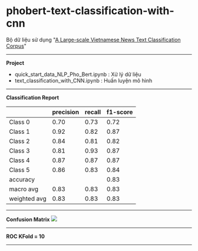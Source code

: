 # phobert-text-classification-with-cnn

Bộ dữ liệu sử dụng "[A Large-scale Vietnamese News Text Classification Corpus](https://github.com/duyvuleo/VNTC)"

---
**Project**
* quick_start_data_NLP_Pho_Bert.ipynb : Xử lý dữ liệu
* text_classification_with_CNN.ipynb : Huấn luyện mô hình
---

**Classification Report**

|            |precision |    recall | f1-score|
|------------|----------|-----------|---------|
|Class 0     |   0.70   |     0.73  |    0.72 |    
|Class 1     |   0.92   |     0.82  |    0.87 |   
|Class 2     |   0.84   |     0.81  |    0.82 |      
|Class 3     |   0.81   |     0.93  |    0.87 |      
|Class 4     |   0.87   |     0.87  |    0.87 |      
|Class 5     |   0.86   |     0.83  |    0.84 |      
|accuracy    |          |           |    0.83 |       
|macro avg   |   0.83   |     0.83  |    0.83 |      
|weighted avg|   0.83   |     0.83  |    0.83 |      

---

**Confusion Matrix**
<img src="https://github.com/DoManhQuang/phobert-text-classification-with-cnn/Confusion_matrix_6_class.png">

---

**ROC KFold = 10**

---

